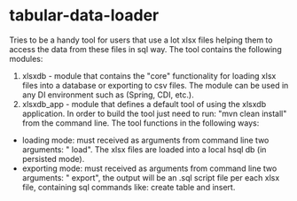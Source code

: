 # tabular-data-loader
Tries to be a handy tool for users that use a lot xlsx files helping them to access the data from these files in sql way. The tool contains the following modules: 
1. xlsxdb - module that contains the "core" functionality for loading xlsx files into a database or exporting to csv files. The module can be used in any DI environment such as (Spring, CDI, etc.).
2. xlsxdb_app - module that defines a default tool of using the xlsxdb application.  In order to build the tool just need to run: "mvn clean install" from the command line. 
The tool functions in the following ways:
- loading mode: must received as arguments from command line two arguments: "<folder path> load". The xlsx files are loaded into a local hsql db (in persisted mode).
- exporting mode: must received as arguments from command line two arguments: "<folder path> export", the output will be an .sql script file per each xlsx file, containing sql commands like: create table and insert.
